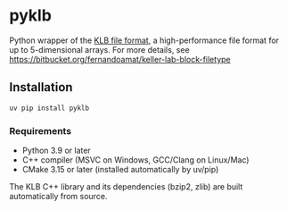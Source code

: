 # pyklb

Python wrapper of the [KLB file format](https://bitbucket.org/fernandoamat/keller-lab-block-filetype), a high-performance file format for up to 5-dimensional arrays. For more details, see https://bitbucket.org/fernandoamat/keller-lab-block-filetype

## Installation

```bash
uv pip install pyklb
```

### Requirements

- Python 3.9 or later
- C++ compiler (MSVC on Windows, GCC/Clang on Linux/Mac)
- CMake 3.15 or later (installed automatically by uv/pip)

The KLB C++ library and its dependencies (bzip2, zlib) are built automatically from source.
